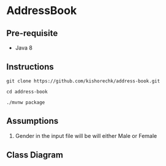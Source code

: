# AddressBook

## Pre-requisite
* Java 8

## Instructions

```
git clone https://github.com/kishorechk/address-book.git

cd address-book

./mvnw package

```

## Assumptions
1. Gender in the input file will be will either Male or Female


## Class Diagram
